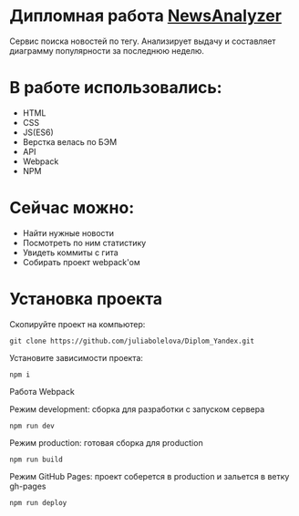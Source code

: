 # Дипломная работа [NewsAnalyzer](https://juliabolelova.github.io/Diplom_Yandex/)

Сервис поиска новостей по тегу. Анализирует выдачу и составляет диаграмму популярности за последнюю неделю.

# В работе использовались:
- HTML
- CSS
- JS(ES6)
- Верстка велась по БЭМ
- API
- Webpack
- NPM

# Сейчас можно:
- Найти нужные новости
- Посмотреть по ним статистику
- Увидеть коммиты с гита
- Собирать проект webpack'ом

# Установка проекта
Скопируйте проект на компьютер:

`git clone https://github.com/juliabolelova/Diplom_Yandex.git`

Установите зависимости проекта:

`npm i`

Работа Webpack

Режим development: сборка для разработки с запуском сервера

`npm run dev`

Режим production: готовая сборка для production

`npm run build`

Режим GitHub Pages: проект соберется в production и зальется в ветку gh-pages

`npm run deploy`
